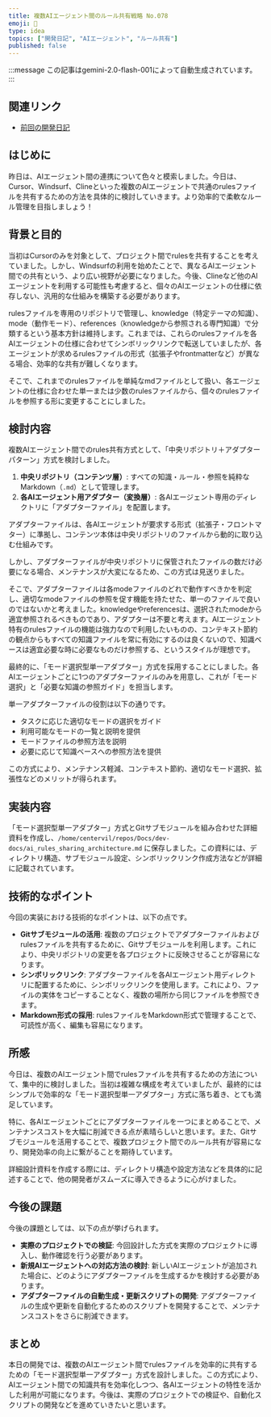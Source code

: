 ```yaml
---
title: 複数AIエージェント間のルール共有戦略 No.078
emoji: 🧩
type: idea
topics: ["開発日記", "AIエージェント", "ルール共有"]
published: false
---
```

:::message
この記事はgemini-2.0-flash-001によって自動生成されています。
:::

## 関連リンク
- [前回の開発日記](https://zenn.dev/centervil/articles/2025-05-16_077_dev-diary)

## はじめに

昨日は、AIエージェント間の連携について色々と模索しました。今日は、Cursor、Windsurf、Clineといった複数のAIエージェントで共通のrulesファイルを共有するための方法を具体的に検討していきます。より効率的で柔軟なルール管理を目指しましょう！

## 背景と目的

当初はCursorのみを対象として、プロジェクト間でrulesを共有することを考えていました。しかし、Windsurfの利用を始めたことで、異なるAIエージェント間での共有という、より広い視野が必要になりました。今後、Clineなど他のAIエージェントを利用する可能性も考慮すると、個々のAIエージェントの仕様に依存しない、汎用的な仕組みを構築する必要があります。

rulesファイルを専用のリポジトリで管理し、knowledge（特定テーマの知識）、mode（動作モード）、references（knowledgeから参照される専門知識）で分類するという基本方針は維持します。これまでは、これらのrulesファイルを各AIエージェントの仕様に合わせてシンボリックリンクで転送していましたが、各エージェントが求めるrulesファイルの形式（拡張子やfrontmatterなど）が異なる場合、効率的な共有が難しくなります。

そこで、これまでのrulesファイルを単純なmdファイルとして扱い、各エージェントの仕様に合わせた単一または少数のrulesファイルから、個々のrulesファイルを参照する形に変更することにしました。

## 検討内容

複数AIエージェント間でのrules共有方式として、「中央リポジトリ＋アダプターパターン」方式を検討しました。

1.  **中央リポジトリ（コンテンツ層）**: すべての知識・ルール・参照を純粋なMarkdown（`.md`）として管理します。
2.  **各AIエージェント用アダプター（変換層）**: 各AIエージェント専用のディレクトリに「アダプターファイル」を配置します。

アダプターファイルは、各AIエージェントが要求する形式（拡張子・フロントマター）に準拠し、コンテンツ本体は中央リポジトリのファイルから動的に取り込む仕組みです。

しかし、アダプターファイルが中央リポジトリに保管されたファイルの数だけ必要になる場合、メンテナンスが大変になるため、この方式は見送りました。

そこで、アダプターファイルは各modeファイルのどれで動作すべきかを判定し、適切なmodeファイルの参照を促す機能を持たせた、単一のファイルで良いのではないかと考えました。knowledgeやreferencesは、選択されたmodeから適宜参照されるべきものであり、アダプターは不要と考えます。AIエージェント特有のrulesファイルの機能は強力なので利用したいものの、コンテキスト節約の観点からもすべての知識ファイルを常に有効にするのは良くないので、知識ベースは適宜必要な時に必要なものだけ参照する、というスタイルが理想です。

最終的に、「モード選択型単一アダプター」方式を採用することにしました。各AIエージェントごとに1つのアダプターファイルのみを用意し、これが「モード選択」と「必要な知識の参照ガイド」を担当します。

単一アダプターファイルの役割は以下の通りです。

*   タスクに応じた適切なモードの選択をガイド
*   利用可能なモードの一覧と説明を提供
*   モードファイルの参照方法を説明
*   必要に応じて知識ベースへの参照方法を提供

この方式により、メンテナンス軽減、コンテキスト節約、適切なモード選択、拡張性などのメリットが得られます。

## 実装内容

「モード選択型単一アダプター」方式とGitサブモジュールを組み合わせた詳細資料を作成し、`/home/centervil/repos/Docs/dev-docs/ai_rules_sharing_architecture.md` に保存しました。この資料には、ディレクトリ構造、サブモジュール設定、シンボリックリンク作成方法などが詳細に記載されています。

## 技術的なポイント

今回の実装における技術的なポイントは、以下の点です。

*   **Gitサブモジュールの活用**: 複数のプロジェクトでアダプターファイルおよびrulesファイルを共有するために、Gitサブモジュールを利用します。これにより、中央リポジトリの変更を各プロジェクトに反映させることが容易になります。
*   **シンボリックリンク**: アダプターファイルを各AIエージェント用ディレクトリに配置するために、シンボリックリンクを使用します。これにより、ファイルの実体をコピーすることなく、複数の場所から同じファイルを参照できます。
*   **Markdown形式の採用**: rulesファイルをMarkdown形式で管理することで、可読性が高く、編集も容易になります。

## 所感

今日は、複数のAIエージェント間でrulesファイルを共有するための方法について、集中的に検討しました。当初は複雑な構成を考えていましたが、最終的にはシンプルで効率的な「モード選択型単一アダプター」方式に落ち着き、とても満足しています。

特に、各AIエージェントごとにアダプターファイルを一つにまとめることで、メンテナンスコストを大幅に削減できる点が素晴らしいと思います。また、Gitサブモジュールを活用することで、複数プロジェクト間でのルール共有が容易になり、開発効率の向上に繋がることを期待しています。

詳細設計資料を作成する際には、ディレクトリ構造や設定方法などを具体的に記述することで、他の開発者がスムーズに導入できるように心がけました。

## 今後の課題

今後の課題としては、以下の点が挙げられます。

*   **実際のプロジェクトでの検証**: 今回設計した方式を実際のプロジェクトに導入し、動作確認を行う必要があります。
*   **新規AIエージェントへの対応方法の検討**: 新しいAIエージェントが追加された場合に、どのようにアダプターファイルを生成するかを検討する必要があります。
*   **アダプターファイルの自動生成・更新スクリプトの開発**: アダプターファイルの生成や更新を自動化するためのスクリプトを開発することで、メンテナンスコストをさらに削減できます。

## まとめ

本日の開発では、複数のAIエージェント間でrulesファイルを効率的に共有するための「モード選択型単一アダプター」方式を設計しました。この方式により、AIエージェント間での知識共有を効率化しつつ、各AIエージェントの特性を活かした利用が可能になります。今後は、実際のプロジェクトでの検証や、自動化スクリプトの開発などを進めていきたいと思います。